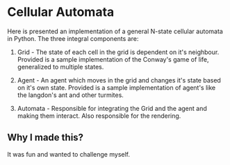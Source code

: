 # Cellular Automata

Here is presented an implementation of a general N-state cellular automata in Python.
The three integral components are:

1. Grid - The state of each cell in the grid is dependent on it's neighbour. Provided is a sample implementation of the
          Conway's game of life, generalized to multiple states.

2. Agent - An agent which moves in the grid and changes it's state based on it's own state. Provided is a sample implementation of
           agent's like the langdon's ant and other turmites.

3. Automata - Responsible for integrating the Grid and the agent and making them interact. Also responsible for the rendering.

## Why I made this?

It was fun and wanted to challenge myself.
